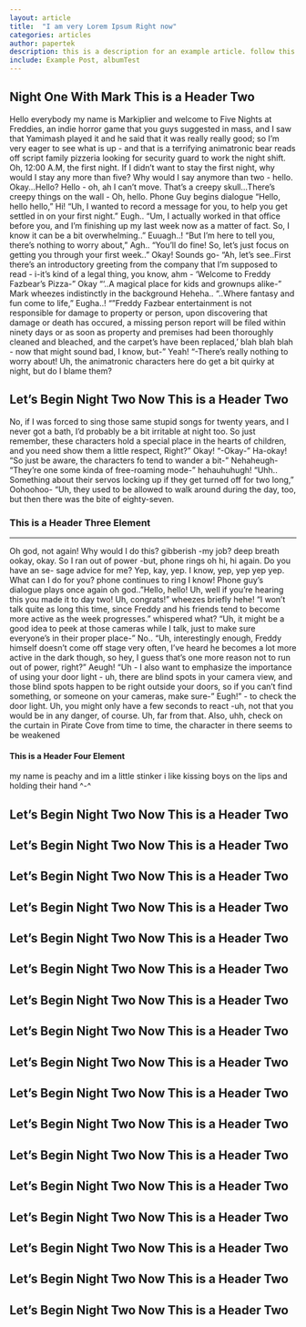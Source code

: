 ```yaml
---
layout: article
title:  "I am very Lorem Ipsum Right now"
categories: articles
author: papertek
description: this is a description for an example article. follow this layout to know about things
include: Example Post, albumTest
---
```


## Night One With Mark This is a Header Two

Hello everybody my name is Markiplier and welcome to Five Nights at Freddies, an indie horror game that you guys suggested in mass, and I saw that Yamimash played it and he said that it was really really good; so I’m very eager to see what is up - and that is a terrifying animatronic bear reads off script family pizzeria looking for security guard to work the night shift. Oh, 12:00 A.M, the first night. If I didn’t want to stay the first night, why would I stay any more than five? Why would I say anymore than two - hello. Okay...Hello? Hello - oh, ah I can’t move. That’s a creepy skull...There’s creepy things on the wall - Oh, hello. Phone Guy begins dialogue “Hello, hello hello,” Hi! “Uh, I wanted to record a message for you, to help you get settled in on your first night.” Eugh.. “Um, I actually worked in that office before you, and I’m finishing up my last week now as a matter of fact. So, I know it can be a bit overwhelming..” Euuagh..! “But I’m here to tell you, there’s nothing to worry about,” Agh.. “You’ll do fine! So, let’s just focus on getting you through your first week..” Okay! Sounds go- “Ah, let’s see..First there’s an introductory greeting from the company that I’m supposed to read - i-it’s kind of a legal thing, you know, ahm - ‘Welcome to Freddy Fazbear’s Pizza-” Okay “‘..A magical place for kids and grownups alike-” Mark wheezes indistinctly in the background Heheha.. “..Where fantasy and fun come to life,” Eugha..! “”Freddy Fazbear entertainment is not responsible for damage to property or person, upon discovering that damage or death has occured, a missing person report will be filed within ninety days or as soon as property and premises had been thoroughly cleaned and bleached, and the carpet’s have been replaced,’ blah blah blah - now that might sound bad, I know, but-” Yeah! “-There’s really nothing to worry about! Uh, the animatronic characters here do get a bit quirky at night, but do I blame them?

## Let’s Begin Night Two Now This is a Header Two

No, if I was forced to sing those same stupid songs for twenty years, and I never got a bath, I’d probably be a bit irritable at night too. So just remember, these characters hold a special place in the hearts of children, and you need show them a little respect, Right?” Okay! “-Okay-” Ha-okay! “So just be aware, the characters fo tend to wander a bit-” Nehaheugh- “They’re one some kinda of free-roaming mode-” hehauhuhugh! “Uhh.. Something about their servos locking up if they get turned off for two long,” Oohoohoo- “Uh, they used to be allowed to walk around during the day, too, but then there was the bite of eighty-seven.

### This is a Header Three Element

---

Oh god, not again! Why would I do this? gibberish -my job? deep breath ookay, okay. So I ran out of power -but, phone rings oh hi, hi again. Do you have an se- sage advice for me? Yep, kay, yep. I know, yep, yep yep yep. What can I do for you? phone continues to ring I know! Phone guy’s dialogue plays once again oh god..”Hello, hello! Uh, well if you’re hearing this you made it to day two! Uh, congrats!” wheezes briefly hehe! “I won’t talk quite as long this time, since Freddy and his friends tend to become more active as the week progresses.” whispered what? “Uh, it might be a good idea to peek at those cameras while I talk, just to make sure everyone’s in their proper place-” No.. “Uh, interestingly enough, Freddy himself doesn’t come off stage very often, I’ve heard he becomes a lot more active in the dark though, so hey, I guess that’s one more reason not to run out of power, right?” Aeugh! “Uh - I also want to emphasize the importance of using your door light - uh, there are blind spots in your camera view, and those blind spots happen to be right outside your doors, so if you can’t find something, or someone on your cameras, make sure-” Eugh!” - to check the door light. Uh, you might only have a few seconds to react -uh, not that you would be in any danger, of course. Uh, far from that. Also, uhh, check on the curtain in Pirate Cove from time to time, the character in there seems to be weakened

#### This is a Header Four Element

my name is peachy and im a little stinker i like kissing boys on the lips and holding their hand ^-^

## Let’s Begin Night Two Now This is a Header Two

## Let’s Begin Night Two Now This is a Header Two

## Let’s Begin Night Two Now This is a Header Two

## Let’s Begin Night Two Now This is a Header Two

## Let’s Begin Night Two Now This is a Header Two

## Let’s Begin Night Two Now This is a Header Two

## Let’s Begin Night Two Now This is a Header Two

## Let’s Begin Night Two Now This is a Header Two

## Let’s Begin Night Two Now This is a Header Two

## Let’s Begin Night Two Now This is a Header Two

## Let’s Begin Night Two Now This is a Header Two

## Let’s Begin Night Two Now This is a Header Two

## Let’s Begin Night Two Now This is a Header Two

## Let’s Begin Night Two Now This is a Header Two

## Let’s Begin Night Two Now This is a Header Two

## Let’s Begin Night Two Now This is a Header Two

## Let’s Begin Night Two Now This is a Header Two

